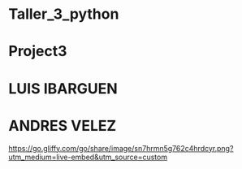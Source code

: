 # Taller_3_python
# Project3
# LUIS IBARGUEN
# ANDRES VELEZ
https://go.gliffy.com/go/share/image/sn7hrmn5g762c4hrdcyr.png?utm_medium=live-embed&utm_source=custom
